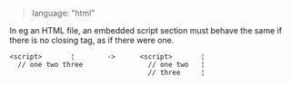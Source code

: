 > language: "html"

In eg an HTML file, an embedded script section must behave the same if there is
no closing tag, as if there were one.

    <script>       ¦        ->      <script>       ¦
      // one two three                // one two   ¦
                                      // three     ¦
